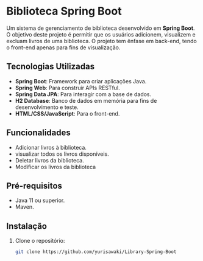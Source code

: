 # Biblioteca Spring Boot

Um sistema de gerenciamento de biblioteca desenvolvido em **Spring Boot**. O objetivo deste projeto é permitir que os usuários adicionem, visualizem e excluam livros de uma biblioteca.
O projeto tem ênfase em back-end, tendo o front-end apenas para fins de visualização.

## Tecnologias Utilizadas

- **Spring Boot**: Framework para criar aplicações Java.
- **Spring Web**: Para construir APIs RESTful.
- **Spring Data JPA**: Para interagir com a base de dados.
- **H2 Database**: Banco de dados em memória para fins de desenvolvimento e teste.
- **HTML/CSS/JavaScript**: Para o front-end.

## Funcionalidades

- Adicionar livros à biblioteca.
- visualizar todos os livros disponíveis.
- Deletar livros da biblioteca.
- Modificar os livros da biblioteca

## Pré-requisitos

- Java 11 ou superior.
- Maven.

## Instalação

1. Clone o repositório:

   ```bash
   git clone https://github.com/yurisawaki/Library-Spring-Boot
